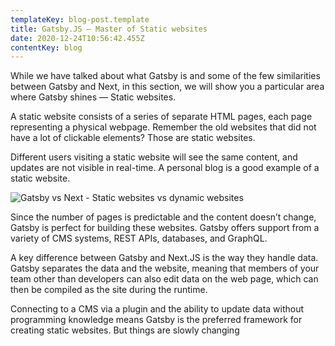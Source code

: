 ```yaml
---
templateKey: blog-post.template
title: Gatsby.JS — Master of Static websites
date: 2020-12-24T10:56:42.455Z
contentKey: blog
---
```

While we have talked about what Gatsby is and some of the few similarities between Gatsby and Next, in this section, we will show you a particular area where Gatsby shines — Static websites.

A static website consists of a series of separate HTML pages, each page representing a physical webpage. Remember the old websites that did not have a lot of clickable elements? Those are static websites.

Different users visiting a static website will see the same content, and updates are not visible in real-time. A personal blog is a good example of a static website.

![Gatsby vs Next - Static websites vs dynamic websites](https://cdn.sanity.io/images/ay6gmb6r/production/67a4835a82a659c01d5387c7f26151e6b77ee80f-700x384.png?w=729&fm=webp&fit=max&auto=format "Gatsby vs Next - Static websites vs dynamic websites")

Since the number of pages is predictable and the content doesn’t change, Gatsby is perfect for building these websites. Gatsby offers support from a variety of CMS systems, REST APIs, databases, and GraphQL.

A key difference between Gatsby and Next.JS is the way they handle data. Gatsby separates the data and the website, meaning that members of your team other than developers can also edit data on the web page, which can then be compiled as the site during the runtime.

Connecting to a CMS via a plugin and the ability to update data without programming knowledge means Gatsby is the preferred framework for creating static websites. But things are slowly changing
